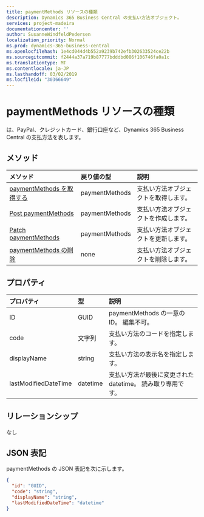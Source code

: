 ```yaml
---
title: paymentMethods リソースの種類
description: Dynamics 365 Business Central の支払い方法オブジェクト。
services: project-madeira
documentationcenter: ''
author: SusanneWindfeldPedersen
localization_priority: Normal
ms.prod: dynamics-365-business-central
ms.openlocfilehash: 1e4cd044d4b552a9239b742efb302633524ce22b
ms.sourcegitcommit: f2444a37a719b87777bdddbd086f106746fa0a1c
ms.translationtype: MT
ms.contentlocale: ja-JP
ms.lasthandoff: 03/02/2019
ms.locfileid: "30366649"
---
```

# <a name="paymentmethods-resource-type"></a>paymentMethods リソースの種類
は、PayPal、クレジットカード、銀行口座など、Dynamics 365 Business Central の支払方法を表します。

## <a name="methods"></a>メソッド

| メソッド                                                          | 戻り値の型  |説明             |
|:----------------------------------------------------------------|:-------------|:-----------------------|
|[paymentMethods を取得する](../api/dynamics-paymentmethods-get.md)      |paymentMethods|支払い方法オブジェクトを取得します。   |
|[Post paymentMethods](../api/dynamics-create-paymentmethods.md)  |paymentMethods|支払い方法オブジェクトを作成します。|
|[Patch paymentMethods](../api/dynamics-paymentmethods-update.md) |paymentMethods|支払い方法オブジェクトを更新します。|
|[paymentMethods の削除](../api/dynamics-paymentmethods-delete.md)|none          |支払い方法オブジェクトを削除します。|

## <a name="properties"></a>プロパティ
| プロパティ           | 型   |説明                                                  |
|:-------------------|:-------|:------------------------------------------------------------|
|ID                  |GUID    |paymentMethods の一意の ID。 編集不可。           |
|code                |文字列  |支払い方法のコードを指定します。                           |
|displayName         |string  |支払い方法の表示名を指定します。                   |
|lastModifiedDateTime|datetime|支払い方法が最後に変更された datetime。 読み取り専用です。|  


## <a name="relationships"></a>リレーションシップ
なし

## <a name="json-representation"></a>JSON 表記

paymentMethods の JSON 表記を次に示します。


```json
{
  "id": "GUID",
  "code": "string",
  "displayName": "string",
  "lastModifiedDateTime": "datetime"
}

```
